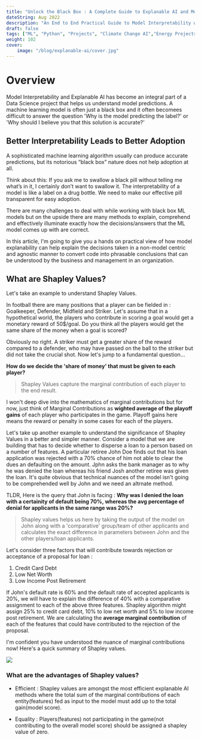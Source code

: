 ```yaml
---
title: "Unlock the Black Box : A Complete Guide to Explanable AI and Model Interpretability"
dateString: Aug 2022
description: "An End to End Practical Guide to Model Interpretability with LIME and SHAP"
draft: false
tags: ["ML", "Python", "Projects", "Climate Change AI","Energy Projects","Explanable AI"]
weight: 102
cover:
    image: "/blog/explanable-ai/cover.jpg"
---
```


# Overview

Model Interpretability and Explanable AI has become an integral part of a Data Science project that helps us understand model predictions. A machine learning model is often just a black box and it often becomees difficult to answer the question 'Why is the model predicting the label?' or 'Why should I believe you that this solution is accurate?'

## Better Interpretability Leads to Better Adoption

A sophisticated machine learning algorithm usually can produce accurate predictions, but its notorious “black box” nature does not help adoption at all. 

Think about this: If you ask me to swallow a black pill without telling me what’s in it, I certainly don’t want to swallow it. The interpretability of a model is like a label on a drug bottle. We need to make our effective pill transparent for easy adoption.

There are many challenges to deal with while working with black box ML models but on the upside there are many methods to explain, comprehend and effectively illuminate exactly how the decisions/answers that the ML model comes up with are correct.

In this article, I'm going to give you a hands on practical view of how model explanability can help explain the decisions taken in a non-model centric and agnostic manner to convert code into phrasable conclusions that can be understood by the business and management in an organization.

## What are Shapley Values?

Let's take an example to understand Shapley Values. 

In football there are many positions that a player can be fielded in : Goalkeeper, Defender, Midfield and Striker. Let's assume that in a hypothetical world, the players who contribute in scoring a goal would get a monetary reward of 50$/goal. Do you think all the players would get the same share of the money when a goal is scored?

Obviously no right. A striker must get a greater share of the reward compared to a defender, who may have passed on the ball to the striker but did not take the crucial shot. Now let's jump to a fundamental question...

**How do we decide the 'share of money' that must be given to each player?**

> Shapley Values capture the marginal contribution of each player to the end result.

I won't deep dive into the mathematics of marginal contributions but for now, just think of Marginal Contributions as **wighted average of the playoff gains** of each player who participates in the game. Playoff gains here means the reward or penalty in some cases for each of the players.

Let's take up another example to understand the significance of Shapley Values in a better and simpler manner. Consider a model that we are building that has to decide whether to disperse a loan to a person based on a number of features. A particular retiree John Doe finds out that his loan application was rejected with a 70% chance of him not able to clear the dues an defaulting on the amount. Jphn asks the bank manager as to why he was denied the loan whereas his friend Josh another retiree was given the loan. It's quite obvious that technical nuances of the model isn't going to be comprehended well by John and we need an altrnate method.

TLDR, Here is the query that John is facing : **Why was I denied the loan with a certainity of default being 70%, whereas the avg percentage of denial for applicants in the same range was 20%?**

> Shapley values helps us here by taking the output of the model on John along with a 'comparative' group/team of other applicants and calculates the exact difference in parameters between John and the other players/loan applicants.

Let's consider three factors that will contribute towards rejection or acceptance of a proposal for loan : 
1. Credit Card Debt
2. Low Net Worth
3. Low Income Post Retirement

If John's default rate is 60% and the default rate of accepted applicants is 20%, we will have to explain the difference of 40% with a comparative assignment to each of the above three features.
Shapley algorithm might assign 25% to credit card debt, 10% to low net worth and 5% to low income post retirement. We are calculating the **average marginal contribution** of each of the features that could have contributed to the rejection of the proposal. 

I'm confident you have understood the nuance of marginal contributions now! Here's a quick summary of Shapley values.

<img src = "/blog/explanable-ai/shapleysumm.PNG">

### What are the advantages of Shapley values?

- Efficient : Shapley values are amongst the most efficient explanable AI methods where the total sum of the marginal contributions of each entity(features) fed as input to the model must add up to the total gain(model score).

- Equality : Players(features) not participating in the game(not contributing to the overall model score) should be assigned a shapley value of zero.


